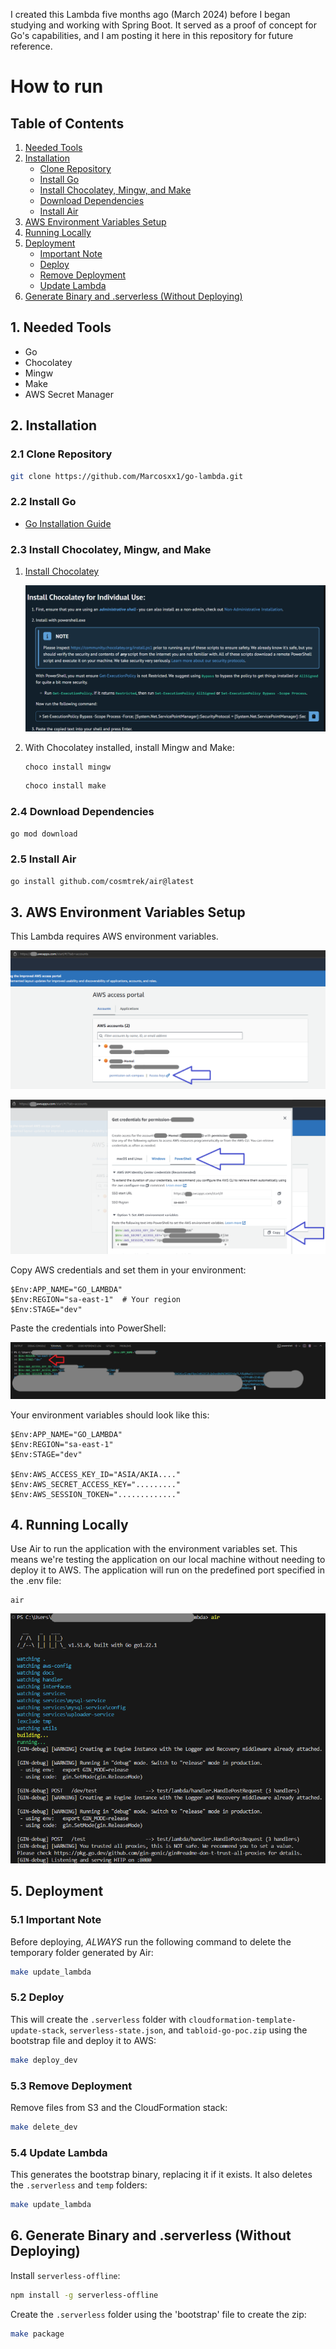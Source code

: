 I created this Lambda five months ago (March 2024) before I began studying and working with Spring Boot. It served as a proof of concept for Go's capabilities, and I am posting it here in this repository for future reference.
# How to run

## Table of Contents
1. [Needed Tools](#1-needed-tools)
2. [Installation](#2-installation)
   - [Clone Repository](#21-clone-repository)
   - [Install Go](#22-install-go)
   - [Install Chocolatey, Mingw, and Make](#23-install-chocolatey-mingw-and-make)
   - [Download Dependencies](#24-download-dependencies)
   - [Install Air](#25-install-air)
3. [AWS Environment Variables Setup](#3-aws-environment-variables-setup)
4. [Running Locally](#4-running-locally)
5. [Deployment](#5-deployment)
   - [Important Note](#51-important-note)
   - [Deploy](#52-deploy)
   - [Remove Deployment](#53-remove-deployment)
   - [Update Lambda](#54-update-lambda)
6. [Generate Binary and .serverless (Without Deploying)](#6-generate-binary-and-serverless-without-deploying)

## 1. Needed Tools

- Go 
- Chocolatey  
- Mingw
- Make
- AWS Secret Manager

## 2. Installation

### 2.1 Clone Repository

   ```bash
   git clone https://github.com/Marcosxx1/go-lambda.git
   ```

### 2.2 Install Go

   - [Go Installation Guide](https://go.dev/doc/install)

### 2.3 Install Chocolatey, Mingw, and Make

   1. [Install Chocolatey](https://chocolatey.org/install#install-step2)

      ![Chocolatey Installation](./docs/choco.png)

   2. With Chocolatey installed, install Mingw and Make:

      ```bash
      choco install mingw
      ```

      ```bash
      choco install make
      ```

### 2.4 Download Dependencies

   ```bash
   go mod download
   ```

### 2.5 Install Air

   ```bash
   go install github.com/cosmtrek/air@latest
   ```

## 3. AWS Environment Variables Setup

   This Lambda requires AWS environment variables.

   ![AWS Keys Panel](./docs/painel-keys.png)

   ![Get AWS Keys](./docs/get-keys.png)

   Copy AWS credentials and set them in your environment:

   ```shell
   $Env:APP_NAME="GO_LAMBDA"
   $Env:REGION="sa-east-1"  # Your region
   $Env:STAGE="dev" 
   ```

   Paste the credentials into PowerShell:

   ![Paste Keys in PowerShell](./docs/paste-keys.png)

   Your environment variables should look like this:

   ```shell
   $Env:APP_NAME="GO_LAMBDA"
   $Env:REGION="sa-east-1" 
   $Env:STAGE="dev" 

   $Env:AWS_ACCESS_KEY_ID="ASIA/AKIA...."
   $Env:AWS_SECRET_ACCESS_KEY="........."
   $Env:AWS_SESSION_TOKEN="............."
   ```

## 4. Running Locally

Use Air to run the application with the environment variables set. This means we're testing the application on our local
machine without needing to deploy it to AWS. The application will run on the predefined port specified in the .env file:
   ```shell
   air
   ```

   ![Running the Application](./docs/running.png)

## 5. Deployment

### 5.1 Important Note

   Before deploying, *ALWAYS* run the following command to delete the temporary folder generated by Air:

   ```bash
   make update_lambda
   ```

### 5.2 Deploy

   This will create the `.serverless` folder with `cloudformation-template-update-stack`, `serverless-state.json`, and `tabloid-go-poc.zip` using the bootstrap file and deploy it to AWS:

   ```bash
   make deploy_dev
   ``` 

### 5.3 Remove Deployment

   Remove files from S3 and the CloudFormation stack:

   ```bash
   make delete_dev
   ``` 

### 5.4 Update Lambda

   This generates the bootstrap binary, replacing it if it exists. It also deletes the `.serverless` and `temp` folders:

   ```bash 
   make update_lambda
   ```

## 6. Generate Binary and .serverless (Without Deploying)

   Install `serverless-offline`:

   ```bash
   npm install -g serverless-offline
   ```

   Create the `.serverless` folder using the 'bootstrap' file to create the zip:

   ```bash 
   make package
   ```

